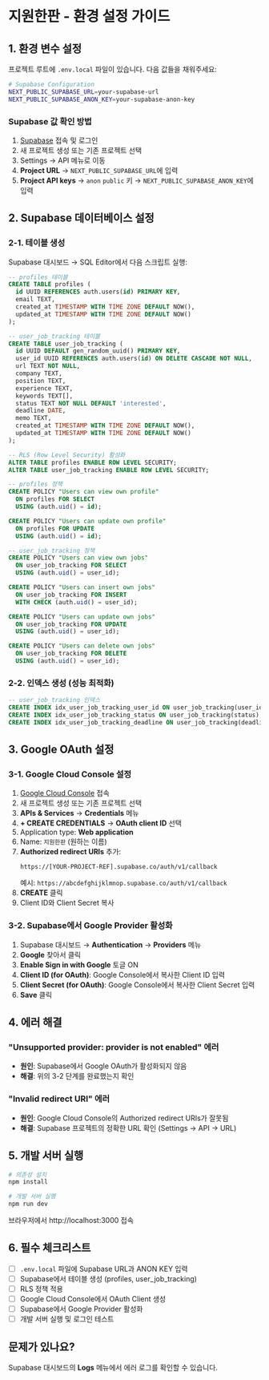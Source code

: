 # 지원한판 - 환경 설정 가이드

## 1. 환경 변수 설정

프로젝트 루트에 `.env.local` 파일이 있습니다. 다음 값들을 채워주세요:

```bash
# Supabase Configuration
NEXT_PUBLIC_SUPABASE_URL=your-supabase-url
NEXT_PUBLIC_SUPABASE_ANON_KEY=your-supabase-anon-key
```

### Supabase 값 확인 방법

1. [Supabase](https://supabase.com) 접속 및 로그인
2. 새 프로젝트 생성 또는 기존 프로젝트 선택
3. Settings → API 메뉴로 이동
4. **Project URL** → `NEXT_PUBLIC_SUPABASE_URL`에 입력
5. **Project API keys** → `anon` `public` 키 → `NEXT_PUBLIC_SUPABASE_ANON_KEY`에 입력

## 2. Supabase 데이터베이스 설정

### 2-1. 테이블 생성

Supabase 대시보드 → SQL Editor에서 다음 스크립트 실행:

```sql
-- profiles 테이블
CREATE TABLE profiles (
  id UUID REFERENCES auth.users(id) PRIMARY KEY,
  email TEXT,
  created_at TIMESTAMP WITH TIME ZONE DEFAULT NOW(),
  updated_at TIMESTAMP WITH TIME ZONE DEFAULT NOW()
);

-- user_job_tracking 테이블
CREATE TABLE user_job_tracking (
  id UUID DEFAULT gen_random_uuid() PRIMARY KEY,
  user_id UUID REFERENCES auth.users(id) ON DELETE CASCADE NOT NULL,
  url TEXT NOT NULL,
  company TEXT,
  position TEXT,
  experience TEXT,
  keywords TEXT[],
  status TEXT NOT NULL DEFAULT 'interested',
  deadline DATE,
  memo TEXT,
  created_at TIMESTAMP WITH TIME ZONE DEFAULT NOW(),
  updated_at TIMESTAMP WITH TIME ZONE DEFAULT NOW()
);

-- RLS (Row Level Security) 활성화
ALTER TABLE profiles ENABLE ROW LEVEL SECURITY;
ALTER TABLE user_job_tracking ENABLE ROW LEVEL SECURITY;

-- profiles 정책
CREATE POLICY "Users can view own profile"
  ON profiles FOR SELECT
  USING (auth.uid() = id);

CREATE POLICY "Users can update own profile"
  ON profiles FOR UPDATE
  USING (auth.uid() = id);

-- user_job_tracking 정책
CREATE POLICY "Users can view own jobs"
  ON user_job_tracking FOR SELECT
  USING (auth.uid() = user_id);

CREATE POLICY "Users can insert own jobs"
  ON user_job_tracking FOR INSERT
  WITH CHECK (auth.uid() = user_id);

CREATE POLICY "Users can update own jobs"
  ON user_job_tracking FOR UPDATE
  USING (auth.uid() = user_id);

CREATE POLICY "Users can delete own jobs"
  ON user_job_tracking FOR DELETE
  USING (auth.uid() = user_id);
```

### 2-2. 인덱스 생성 (성능 최적화)

```sql
-- user_job_tracking 인덱스
CREATE INDEX idx_user_job_tracking_user_id ON user_job_tracking(user_id);
CREATE INDEX idx_user_job_tracking_status ON user_job_tracking(status);
CREATE INDEX idx_user_job_tracking_deadline ON user_job_tracking(deadline);
```

## 3. Google OAuth 설정

### 3-1. Google Cloud Console 설정

1. [Google Cloud Console](https://console.cloud.google.com) 접속
2. 새 프로젝트 생성 또는 기존 프로젝트 선택
3. **APIs & Services** → **Credentials** 메뉴
4. **+ CREATE CREDENTIALS** → **OAuth client ID** 선택
5. Application type: **Web application**
6. Name: `지원한판` (원하는 이름)
7. **Authorized redirect URIs** 추가:
   ```
   https://[YOUR-PROJECT-REF].supabase.co/auth/v1/callback
   ```
   예시: `https://abcdefghijklmnop.supabase.co/auth/v1/callback`
8. **CREATE** 클릭
9. Client ID와 Client Secret 복사

### 3-2. Supabase에서 Google Provider 활성화

1. Supabase 대시보드 → **Authentication** → **Providers** 메뉴
2. **Google** 찾아서 클릭
3. **Enable Sign in with Google** 토글 ON
4. **Client ID (for OAuth)**: Google Console에서 복사한 Client ID 입력
5. **Client Secret (for OAuth)**: Google Console에서 복사한 Client Secret 입력
6. **Save** 클릭

## 4. 에러 해결

### "Unsupported provider: provider is not enabled" 에러
- **원인**: Supabase에서 Google OAuth가 활성화되지 않음
- **해결**: 위의 3-2 단계를 완료했는지 확인

### "Invalid redirect URI" 에러
- **원인**: Google Cloud Console의 Authorized redirect URIs가 잘못됨
- **해결**: Supabase 프로젝트의 정확한 URL 확인 (Settings → API → URL)

## 5. 개발 서버 실행

```bash
# 의존성 설치
npm install

# 개발 서버 실행
npm run dev
```

브라우저에서 http://localhost:3000 접속

## 6. 필수 체크리스트

- [ ] `.env.local` 파일에 Supabase URL과 ANON KEY 입력
- [ ] Supabase에서 테이블 생성 (profiles, user_job_tracking)
- [ ] RLS 정책 적용
- [ ] Google Cloud Console에서 OAuth Client 생성
- [ ] Supabase에서 Google Provider 활성화
- [ ] 개발 서버 실행 및 로그인 테스트

## 문제가 있나요?

Supabase 대시보드의 **Logs** 메뉴에서 에러 로그를 확인할 수 있습니다.
